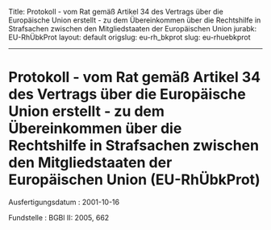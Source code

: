 Title: Protokoll - vom Rat gemäß Artikel 34 des Vertrags über die Europäische Union
  erstellt - zu dem Übereinkommen über die Rechtshilfe in Strafsachen zwischen den
  Mitgliedstaaten der Europäischen Union
jurabk: EU-RhÜbkProt
layout: default
origslug: eu-rh_bkprot
slug: eu-rhuebkprot

---

# Protokoll - vom Rat gemäß Artikel 34 des Vertrags über die Europäische Union erstellt - zu dem Übereinkommen über die Rechtshilfe in Strafsachen zwischen den Mitgliedstaaten der Europäischen Union (EU-RhÜbkProt)

Ausfertigungsdatum
:   2001-10-16

Fundstelle
:   BGBl II: 2005, 662

